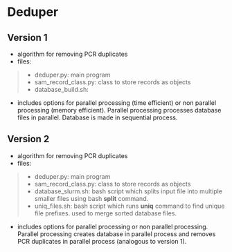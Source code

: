 # Deduper

## Version 1 

* algorithm for removing PCR duplicates
* files: 
> *  deduper.py: main program
> * sam_record_class.py: class to store records as objects
> * database_build.sh: 
* includes options for parallel processing (time efficient) or non parallel processing (memory efficient). Parallel processing processes database files in parallel. Database is made in sequential process. 


## Version 2

* algorithm for removing PCR duplicates
* files: 
> * deduper.py: main program
> * sam_record_class.py: class to store records as objects
> * database_slurm.sh: bash script which splits input file into multiple smaller files using bash **split** command.
> * uniq_files.sh: bash script which runs **uniq** command to find unique file prefixes. used to merge sorted database files. 
* includes options for parallel processing or non parallel processing. Parallel processing creates database in parallel process and removes PCR duplicates in parallel process (analogous to version 1).
